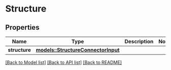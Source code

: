 # Structure

## Properties

Name | Type | Description | Notes
------------ | ------------- | ------------- | -------------
**structure** | [**models::StructureConnectorInput**](StructureConnectorInput.md) |  | 

[[Back to Model list]](../README.md#documentation-for-models) [[Back to API list]](../README.md#documentation-for-api-endpoints) [[Back to README]](../README.md)


